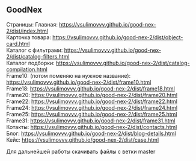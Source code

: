 ## GoodNex
Страницы: Главная: https://vsulimovvv.github.io/good-nex-2/dist/index.html  
Карточка товара: https://vsulimovvv.github.io/good-nex-2/dist/object-card.html  
Каталог с фильтрами: https://vsulimovvv.github.io/good-nex-2/dist/catalog-filters.html    
Каталог подборки: https://vsulimovvv.github.io/good-nex-2/dist/catalog-compilation.html  
Frame10: (потом поменяю на нужное название): https://vsulimovvv.github.io/good-nex-2/dist/frame10.html  
Frame18: https://vsulimovvv.github.io/good-nex-2/dist/frame18.html  
Frame20: https://vsulimovvv.github.io/good-nex-2/dist/frame20.html  
Frame22: https://vsulimovvv.github.io/good-nex-2/dist/frame22.html  
Frame24: https://vsulimovvv.github.io/good-nex-2/dist/frame24.html  
Frame25: https://vsulimovvv.github.io/good-nex-2/dist/frame25.html  
Frame31: https://vsulimovvv.github.io/good-nex-2/dist/frame31.html  
Котакты: https://vsulimovvv.github.io/good-nex-2/dist/contacts.html  
Блог: https://vsulimovvv.github.io/good-nex-2/dist/blog-details.html  
Кейс: https://vsulimovvv.github.io/good-nex-2/dist/case.html  

Для дальнейшей работы скачивать файлы с ветки master